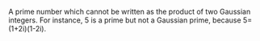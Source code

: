A prime number which cannot be written as the product of two Gaussian
integers. For instance, 5 is a prime but not a Gaussian prime, because
5=(1+2i)(1-2i).
